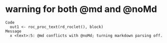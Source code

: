 # warning for both @md and @noMd

    Code
      out1 <- roc_proc_text(rd_roclet(), block)
    Message
      x <text>:5: @md conflicts with @noMd; turning markdown parsing off.

